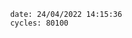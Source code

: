 

                date: 24/04/2022 14:15:36
                cycles: 80100

                         